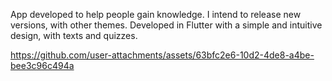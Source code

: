 App developed to help people gain knowledge. I intend to release new versions, with other themes. 
Developed in Flutter with a simple and intuitive design, with texts and quizzes.


https://github.com/user-attachments/assets/63bfc2e6-10d2-4de8-a4be-bee3c96c494a


